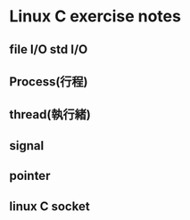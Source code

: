 # Linux C exercise notes

## file I/O   std I/O

## Process(行程)

## thread(執行緒)

## signal

## pointer

## linux C socket
